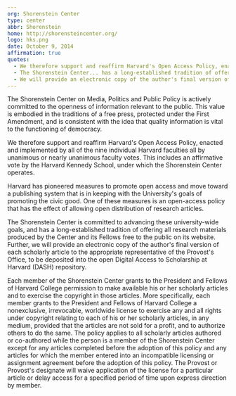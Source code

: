 ```yaml
---
org: Shorenstein Center
type: center
abbr: Shorenstein
home: http://shorensteincenter.org/
logo: hks.png
date: October 9, 2014
affirmation: true
quotes:
  - We therefore support and reaffirm Harvard's Open Access Policy, enacted and implemented by all of the nine individual Harvard faculties.
  - The Shorenstein Center... has a long-established tradition of offering all research materials produced by the Center and its Fellows free to the public on its website.
  - We will provide an electronic copy of the author's final version of each scholarly article to the appropriate representative of the Provost's Office, to be deposited into the open Digital Access to Scholarship at Harvard (DASH) repository.
---
```


The Shorenstein Center on Media, Politics and Public Policy is actively committed to the openness of information relevant to the public. This value is embodied in the traditions of a free press, protected under the First Amendment, and is consistent with the idea that quality information is vital to the functioning of democracy.

We therefore support and reaffirm Harvard's Open Access Policy, enacted and implemented by all of the nine individual Harvard faculties all by unanimous or nearly unanimous faculty votes. This includes an affirmative vote by the Harvard Kennedy School, under which the Shorenstein Center operates.

Harvard has pioneered measures to promote open access and move toward a publishing system that is in keeping with the University's goals of promoting the civic good. One of these measures is an open-access policy that has the effect of allowing open distribution of research articles.

The Shorenstein Center is committed to advancing these university-wide goals, and has a long-established tradition of offering all research materials produced by the Center and its Fellows free to the public on its website. Further, we will provide an electronic copy of the author's final version of each scholarly article to the appropriate representative of the Provost's Office, to be deposited into the open Digital Access to Scholarship at Harvard (DASH) repository.

Each member of the Shorenstein Center grants to the President and Fellows of Harvard College permission to make available his or her scholarly articles and to exercise the copyright in those articles. More specifically, each member grants to the President and Fellows of Harvard College a nonexclusive, irrevocable, worldwide license to exercise any and all rights under copyright relating to each of his or her scholarly articles, in any medium, provided that the articles are not sold for a profit, and to authorize others to do the same. The policy applies to all scholarly articles authored or co-authored while the person is a member of the Shorenstein Center except for any articles completed before the adoption of this policy and any articles for which the member entered into an incompatible licensing or assignment agreement before the adoption of this policy. The Provost or Provost's designate will waive application of the license for a particular article or delay access for a specified period of time upon express direction by member.
